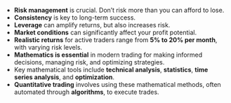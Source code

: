 - **Risk management** is crucial. Don’t risk more than you can afford to lose.
- **Consistency** is key to long-term success.
- **Leverage** can amplify returns, but also increases risk.
- **Market conditions** can significantly affect your profit potential.
- **Realistic returns** for active traders range from **5% to 20% per month**, with varying risk levels.
- **Mathematics is essential** in modern trading for making informed decisions, managing risk, and optimizing strategies.
- Key mathematical tools include **technical analysis**, **statistics**, **time series analysis**, and **optimization**.
- **Quantitative trading** involves using these mathematical methods, often automated through **algorithms**, to execute trades.
